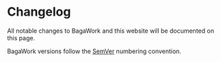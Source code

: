 <script>
	import Changelog from "./Changelog.svelte"
</script>

# Changelog
All notable changes to BagaWork and this website will be documented on this page.

BagaWork versions follow the [SemVer](https://semver.org/) numbering convention.

<Changelog />